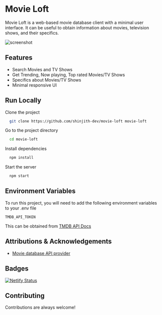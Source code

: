 # Movie Loft

Movie Loft is a web-based movie database client with a minimal user interface. It can be useful to obtain information about movies, television shows, and their specifics.

![screenshot](/screenshot/screenshot1.png "screenshot")

## Features

- Search Movies and TV Shows
- Get Trending, Now playing, Top rated Movies/TV Shows
- Specifics about Movies/TV Shows
- Minimal responsive UI

## Run Locally

Clone the project

```bash
  git clone https://github.com/shinjith-dev/movie-loft movie-loft
```

Go to the project directory

```bash
  cd movie-loft
```

Install dependencies

```bash
  npm install
```

Start the server

```bash
  npm start
```

## Environment Variables

To run this project, you will need to add the following environment variables to your .env file

`TMDB_API_TOKEN`

This can be obtained from [TMDB API Docs](https://developers.themoviedb.org/3)

## Attributions & Acknowledgements

- [Movie database API provider](https://www.themoviedb.org/)

## Badges

[![Netlify Status](https://api.netlify.com/api/v1/badges/628ca251-d51f-4b52-a6c1-4f7f4531dd64/deploy-status)](https://app.netlify.com/sites/movie-loft/deploys)

## Contributing

Contributions are always welcome!
